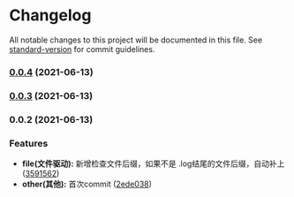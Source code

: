 # Changelog

All notable changes to this project will be documented in this file. See [standard-version](https://github.com/conventional-changelog/standard-version) for commit guidelines.

### [0.0.4](https://github.com/shuqingzai/logger/compare/v0.0.3...v0.0.4) (2021-06-13)

### [0.0.3](https://github.com/shuqingzai/logger/compare/v0.0.2...v0.0.3) (2021-06-13)

### 0.0.2 (2021-06-13)


### Features

* **file(文件驱动):** 新增检查文件后缀，如果不是 .log结尾的文件后缀，自动补上 ([3591562](https://github.com/shuqingzai/logger/commit/3591562cacaa69e99f6a4f38a2d764715ec709f5))
* **other(其他):** 首次commit ([2ede038](https://github.com/shuqingzai/logger/commit/2ede038f9c13dff71050bc00ad43f5ff7184f76c))
